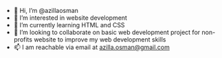 - 👋 Hi, I’m @azillaosman
- 👀 I’m interested in website development
- 🌱 I’m currently learning HTML and CSS
- 💞️ I’m looking to collaborate on basic web development project for non-profits website to improve my web development skills
- 📫 I am reachable via email at azilla.osman@gmail.com

<!---
azillaosman/azillaosman is a ✨ special ✨ repository because its `README.md` (this file) appears on your GitHub profile.
You can click the Preview link to take a look at your changes.
--->

